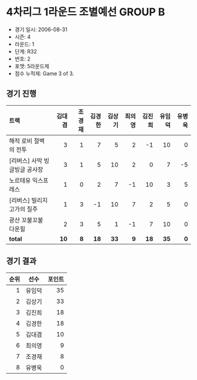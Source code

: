 # 4차리그 1라운드 조별예선 GROUP B

- 경기 일시: 2006-08-31
- 시즌: 4
- 라운드: 1
- 단계: R32
- 번호: 2
- 포맷: 5라운드제
- 점수 누적제: Game 3 of 3.





## 경기 진행

| 트랙 | 김대겸 | 조경재 | 김경한 | 김상기 | 최의영 | 김진희 | 유임덕 | 유병욱 |
|:---|---:|---:|---:|---:|---:|---:|---:|---:|
| 해적 로비 절벽의 전투 | 3 | 1 | 7 | 5 | 2 | -1 | 10 | 0 |
| [리버스] 사막 빙글빙글 공사장 | 3 | 1 | 5 | 10 | 2 | 0 | 7 | -5 |
| 노르테유 익스프레스 | 1 | 0 | 2 | 7 | -1 | 10 | 3 | 5 |
| [리버스] 빌리지 고가의 질주 | 1 | 3 | -1 | 10 | 7 | 2 | 5 | 0 |
| 광산 꼬불꼬불 다운힐 | 2 | 3 | 5 | 1 | -1 | 7 | 10 | 0 |
| __total__ | __10__ | __8__ | __18__ | __33__ | __9__ | __18__ | __35__ | __0__ |




## 경기 결과

| 순위 | 선수 | 포인트 |
|---:|:---:|---:|
| 1 | 유임덕 | 35 |
| 2 | 김상기 | 33 |
| 3 | 김진희 | 18 |
| 4 | 김경한 | 18 |
| 5 | 김대겸 | 10 |
| 6 | 최의영 | 9 |
| 7 | 조경재 | 8 |
| 8 | 유병욱 | 0 |

